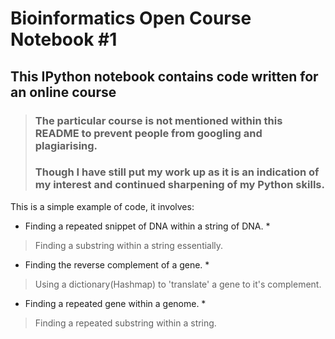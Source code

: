 # Bioinformatics Open Course Notebook #1

## This IPython notebook contains code written for an online course
> ### The particular course is not mentioned within this README to prevent people from googling and plagiarising.
> ### Though I have still put my work up as it is an indication of my interest and continued sharpening of my Python skills.

This is a simple example of code, it involves:

* Finding a repeated snippet of DNA within a string of DNA. *
> Finding a substring within a string essentially.

* Finding the reverse complement of a gene. *
> Using a dictionary(Hashmap) to 'translate' a gene to it's complement.

* Finding a repeated gene within a genome. *
> Finding a repeated substring within a string.

